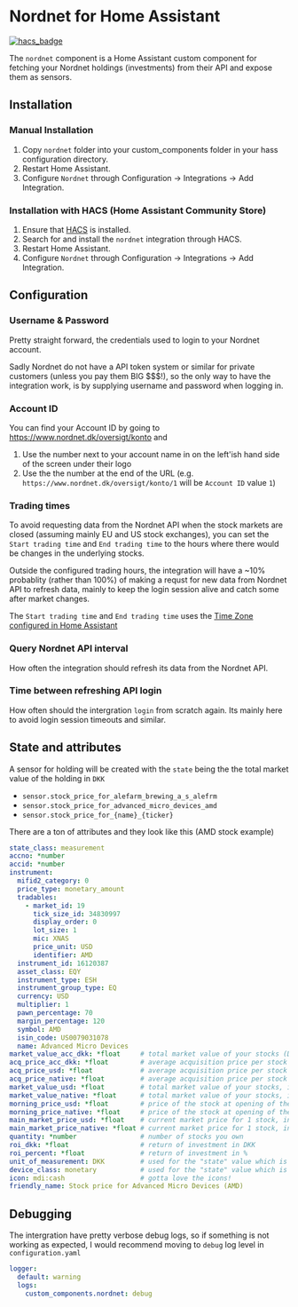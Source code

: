 # Nordnet for Home Assistant

[![hacs_badge](https://img.shields.io/badge/HACS-Default-orange.svg)](https://github.com/custom-components/hacs)

The `nordnet` component is a Home Assistant custom component for fetching your Nordnet holdings (investments) from their API and expose them as sensors.

## Installation

### Manual Installation

  1. Copy `nordnet` folder into your custom_components folder in your hass configuration directory.
  2. Restart Home Assistant.
  3. Configure `Nordnet` through Configuration -> Integrations -> Add Integration.

### Installation with HACS (Home Assistant Community Store)

  1. Ensure that [HACS](https://hacs.xyz/) is installed.
  2. Search for and install the `nordnet` integration through HACS.
  3. Restart Home Assistant.
  4. Configure `Nordnet` through Configuration -> Integrations -> Add Integration.


## Configuration

### Username & Password

Pretty straight forward, the credentials used to login to your Nordnet account.

Sadly Nordnet do not have a API token system or similar for private customers (unless you pay them BIG $$$!), so the only way to have the integration work, is by supplying username and password when logging in.

### Account ID

You can find your Account ID by going to https://www.nordnet.dk/oversigt/konto and

1. Use the number next to your account name in on the left'ish hand side of the screen under their logo
1. Use the the number at the end of the URL (e.g. `https://www.nordnet.dk/oversigt/konto/1` will be `Account ID` value `1`)

### Trading times

To avoid requesting data from the Nordnet API when the stock markets are closed (assuming mainly EU and US stock exchanges), you can set the `Start trading time` and `End trading time` to the hours where there would be changes in the underlying stocks.

Outside the configured trading hours, the integration will have a ~10% probablity (rather than 100%) of making a requst for new data from Nordnet API to refresh data, mainly to keep the login session alive and catch some after market changes.

The `Start trading time` and `End trading time` uses the [Time Zone configured in Home Assistant](https://www.home-assistant.io/blog/2015/05/09/utc-time-zone-awareness/)

### Query Nordnet API interval

How often the integration should refresh its data from the Nordnet API.

### Time between refreshing API login

How often should the intergration `login` from scratch again. Its mainly here to avoid login session timeouts and similar.

## State and attributes

A sensor for holding will be created with the `state` being the the total market value of the holding in `DKK`

 * `sensor.stock_price_for_alefarm_brewing_a_s_alefrm`
 * `sensor.stock_price_for_advanced_micro_devices_amd`
 * `sensor.stock_price_for_{name}_{ticker}`

There are a ton of attributes and they look like this (AMD stock example)

```yaml
state_class: measurement
accno: *number
accid: *number
instrument:
  mifid2_category: 0
  price_type: monetary_amount
  tradables:
    - market_id: 19
      tick_size_id: 34830997
      display_order: 0
      lot_size: 1
      mic: XNAS
      price_unit: USD
      identifier: AMD
  instrument_id: 16120387
  asset_class: EQY
  instrument_type: ESH
  instrument_group_type: EQ
  currency: USD
  multiplier: 1
  pawn_percentage: 70
  margin_percentage: 120
  symbol: AMD
  isin_code: US0079031078
  name: Advanced Micro Devices
market_value_acc_dkk: *float     # total market value of your stocks (DKK) - ${quantity} * ${acq_price_acc_dkk}
acq_price_acc_dkk: *float        # average acquisition price per stock when you bought it (DKK)
acq_price_usd: *float            # average acquisition price per stock when you bought it, in the native currency of the stock (e.g. USD)
acq_price_native: *float         # average acquisition price per stock when you bought it, in the native currency of the stock (e.g. USD)
market_value_usd: *float         # total market value of your stocks, in the native currency of the stock (e.g. USD)
market_value_native: *float      # total market value of your stocks, in the native currency of the stock (e.g. USD)
morning_price_usd: *float        # price of the stock at opening of the market today, in the native currency of the stock (e.g. USD)
morning_price_native: *float     # price of the stock at opening of the market today, in the native currency of the stock (e.g. USD)
main_market_price_usd: *float    # current market price for 1 stock, in the native currency of the stock (e.g. USD)
main_market_price_native: *float # current market price for 1 stock, in the native currency of the stock (e.g. USD)
quantity: *number                # number of stocks you own
roi_dkk: *float                  # return of investment in DKK
roi_percent: *float              # return of investment in %
unit_of_measurement: DKK         # used for the "state" value which is DKK
device_class: monetary           # used for the "state" value which is DKK
icon: mdi:cash                   # gotta love the icons!
friendly_name: Stock price for Advanced Micro Devices (AMD)
```

## Debugging

The intergration have pretty verbose debug logs, so if something is not working as expected, I would recommend moving to `debug` log level in `configuration.yaml`

```yaml
logger:
  default: warning
  logs:
    custom_components.nordnet: debug
```

